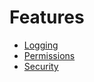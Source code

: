 # Features

- [Logging](FR-Logging.md)
- [Permissions](FR-Permissions.md)
- [Security](FR-Security.md)